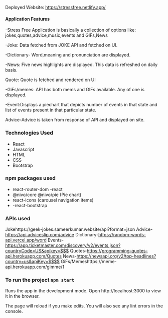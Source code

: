 
Deployed Website: https://stressfree.netlify.app/

#### Application Features

-Stress Free Application is basically a collection of options like: jokes,quotes,advice,music,events and GIFs,News

-Joke: Data fetched from JOKE API and fetched on UI.

-Dictionary- Word,meaning and pronunciation are displayed. 

-News: Five news highlights are displayed. This data is refreshed on daily basis.

Quote: Quote is fetched and rendered on UI

-GiFs/memes: API has both mems and GIFs available. Any of one is displayed.

-Event:Displays a piechart that depicts number of events in that state and list of events present in that particular state.

Advice-Advice is taken from response of API and displayed on site.

### Technologies Used

- React
- Javascript
- HTML
- CSS
- Bootstrap

### npm packages used

- react-router-dom
-react
- @nivo/core @nivo/pie (Pie chart)
- react-icons (carousel navigation items)
- -react-bootstrap

### APIs used

Jokehttps://geek-jokes.sameerkumar.website/api?format=json
Advice-https://api.adviceslip.com/advice
Dictionary-https://random-words-api.vercel.app/word
Events-https://app.ticketmaster.com/discovery/v2/events.json?countryCode=US&apikey=$$$
Quotes-https://programming-quotes-api.herokuapp.com/Quotes
News-https://newsapi.org/v2/top-headlines?country=us&apiKey=$$$$
GiFs/Memeshttps://meme-api.herokuapp.com/gimme/1

### To run the project `npm start`

Runs the app in the development mode.
Open http://localhost:3000 to view it in the browser.

The page will reload if you make edits.
You will also see any lint errors in the console.
